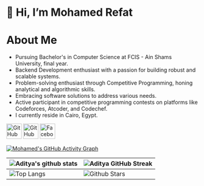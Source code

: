 # 👋 Hi, I’m Mohamed Refat
# About Me
  - Pursuing Bachelor's in Computer Science at FCIS - Ain Shams University, final year.
  - Backend Development enthusiast with a passion for building robust and scalable systems.
  - Problem-solving enthusiast through Competitive Programming, honing analytical and algorithmic skills.
  - Embracing software solutions to address various needs.
  - Active participant in competitive programming contests on platforms like Codeforces, Atcoder, and Codechef.
  - I currently reside in Cairo, Egypt.
                    

<a href="https://github.com/Mohammed-Refat"><img src="https://camo.githubusercontent.com/bf4b11af389d1e0caf625c40c274ba71464727c43579e48f512112694888eb62/68747470733a2f2f63646e2e6a7364656c6976722e6e65742f6e706d2f73696d706c652d69636f6e7340332e302e312f69636f6e732f6769746875622e737667" alt="GitHub" height="40" data-canonical-src="https://cdn.jsdelivr.net/npm/simple-icons@3.0.1/icons/github.svg" style="max-width: 100%;"></a>
<a href="https://www.linkedin.com/in/mohamed-refat-270686201/"><img src="https://cdn3.iconfinder.com/data/icons/free-social-icons/67/linkedin_circle_black-512.png" alt="GitHub" height="40" data-canonical-src="https://cdn.jsdelivr.net/npm/simple-icons@3.0.1/icons/github.svg" style="max-width: 100%;"></a>
<a href="https://www.facebook.com/profile.php?id=100016372961327" rel="nofollow"><img src="https://camo.githubusercontent.com/68395a7b109c74c379a2e19b46e78a7df724c05e8a35df5b2d4a85d3b6cb5369/68747470733a2f2f63646e2e6a7364656c6976722e6e65742f6e706d2f73696d706c652d69636f6e7340332e302e312f69636f6e732f66616365626f6f6b2e737667" alt="Facebook" height="40" data-canonical-src="https://cdn.jsdelivr.net/npm/simple-icons@3.0.1/icons/facebook.svg" style="max-width: 100%;"></a>

[![Mohamed's GitHub Activity Graph](https://activity-graph.herokuapp.com/graph?username=Mohammed-Refat&theme=tokyonight)](https://git.io/praveenscience)

| ![Aditya's github stats](https://github-readme-stats.vercel.app/api?username=Mohammed-Refat&show_icons=true&theme=tokyonight) | ![Aditya GitHub Streak](https://github-readme-streak-stats.herokuapp.com/?user=Mohammed-Refat&theme=tokyonight) |
| --- | --- |
| ![Top Langs](https://github-readme-stats.vercel.app/api/top-langs/?username=Mohammed-Refat&theme=tokyonight) | ![Github Stars](https://github-readme-stats.vercel.app/api?username=Mohammed-Refat&show_icons=true&locale=en&count_private=true&hide_rank=true&custom_title=My%20GitHub%20Stats&disable_animations=true&theme=tokyonight) |
<!---
Mohammed-Refat/Mohammed-Refat is a ✨ special ✨ repository because its `README.md` (this file) appears on your GitHub profile.
You can click the Preview link to take a look at your changes.
--->
